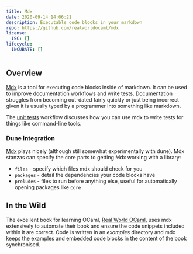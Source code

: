 ```yaml
---
title: Mdx
date: 2020-09-14 14:06:21
description: Executable code blocks in your markdown
repo: https://github.com/realworldocaml/mdx
license: 
  ISC: []
lifecycle: 
  INCUBATE: []
---
```


## Overview

[Mdx](https://github.com/realworldocaml/mdx) is a tool for executing code blocks inside of markdown. It can be used to improve documentation workflows and write tests. Documentation struggles from becoming out-dated fairly quickly or just being incorrect given it is usually typed by a programmer into something like markdown.  

The [unit tests](/workflows/adding-unit-tests-to-your-project) workflow discusses how you can use mdx to write tests for things like command-line tools. 

### Dune Integration

[Mdx](https://dune.readthedocs.io/en/stable/dune-files.html#mdx-since-2-4) plays nicely (although still somewhat experimentally with dune). Mdx stanzas can specify the core parts to getting Mdx working with a library: 

- `files` - specify which files mdx should check for you
- `packages` - detail the dependencies your code blocks have
- `preludes` - files to run before anything else, useful for automatically opening packages like `Core`

## In the Wild

The excellent book for learning OCaml, [Real World OCaml](https://github.com/realworldocaml/book), uses mdx extensively to automate their book and ensure the code snippets included within it are correct. Code is written in an *examples* directory and mdx keeps the examples and embedded code blocks in the content of the book synchronised.
